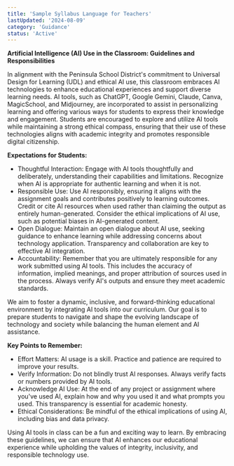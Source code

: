 ```yaml
---
title: 'Sample Syllabus Language for Teachers'
lastUpdated: '2024-08-09'
category: 'Guidance'
status: 'Active'
---
```


**Artificial Intelligence (AI) Use in the Classroom: Guidelines and Responsibilities**

In alignment with the Peninsula School District's commitment to Universal Design for Learning (UDL) and ethical AI use, this classroom embraces AI technologies to enhance educational experiences and support diverse learning needs. AI tools, such as ChatGPT, Google Gemini, Claude, Canva, MagicSchool, and Midjourney, are incorporated to assist in personalizing learning and offering various ways for students to express their knowledge and engagement. Students are encouraged to explore and utilize AI tools while maintaining a strong ethical compass, ensuring that their use of these technologies aligns with academic integrity and promotes responsible digital citizenship.

**Expectations for Students:**

- Thoughtful Interaction: Engage with AI tools thoughtfully and deliberately, understanding their capabilities and limitations. Recognize when AI is appropriate for authentic learning and when it is not.
- Responsible Use: Use AI responsibly, ensuring it aligns with the assignment goals and contributes positively to learning outcomes. Credit or cite AI resources when used rather than claiming the output as entirely human-generated. Consider the ethical implications of AI use, such as potential biases in AI-generated content.
- Open Dialogue: Maintain an open dialogue about AI use, seeking guidance to enhance learning while addressing concerns about technology application. Transparency and collaboration are key to effective AI integration.
- Accountability: Remember that you are ultimately responsible for any work submitted using AI tools. This includes the accuracy of information, implied meanings, and proper attribution of sources used in the process. Always verify AI's outputs and ensure they meet academic standards.

We aim to foster a dynamic, inclusive, and forward-thinking educational environment by integrating AI tools into our curriculum. Our goal is to prepare students to navigate and shape the evolving landscape of technology and society while balancing the human element and AI assistance.

**Key Points to Remember:**

- Effort Matters: AI usage is a skill. Practice and patience are required to improve your results.
- Verify Information: Do not blindly trust AI responses. Always verify facts or numbers provided by AI tools.
- Acknowledge AI Use: At the end of any project or assignment where you've used AI, explain how and why you used it and what prompts you used. This transparency is essential for academic honesty.
- Ethical Considerations: Be mindful of the ethical implications of using AI, including bias and data privacy.

Using AI tools in class can be a fun and exciting way to learn. By embracing these guidelines, we can ensure that AI enhances our educational experience while upholding the values of integrity, inclusivity, and responsible technology use.
